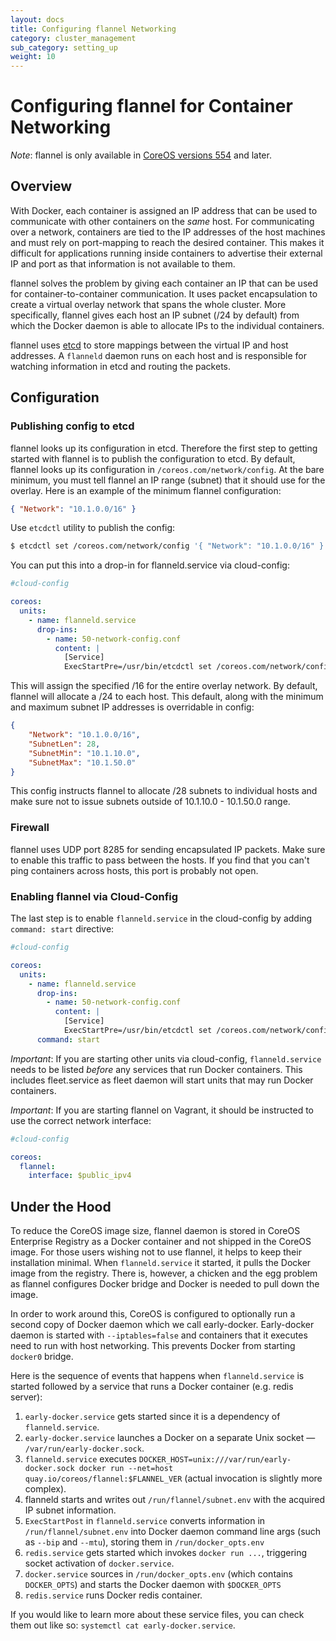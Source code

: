 ```yaml
---
layout: docs
title: Configuring flannel Networking
category: cluster_management
sub_category: setting_up
weight: 10
---
```


# Configuring flannel for Container Networking

*Note*: flannel is only available in [CoreOS versions 554]({{site.url}}/releases/#554.0.0) and later.

## Overview

With Docker, each container is assigned an IP address that can be used to communicate with other containers on the _same_ host.
For communicating over a network, containers are tied to the IP addresses of the host machines and must rely on port-mapping to reach the desired container.
This makes it difficult for applications running inside containers to advertise their external IP and port as that information is not available to them.

flannel solves the problem by giving each container an IP that can be used for container-to-container communication. It uses packet encapsulation
to create a virtual overlay network that spans the whole cluster. More specifically, flannel gives each host an IP subnet (/24 by default) from which the
Docker daemon is able to allocate IPs to the individual containers.

flannel uses [etcd](https://coreos.com/using-coreos/etcd/) to store mappings between the virtual IP and host addresses. A `flanneld` daemon runs on each
host and is responsible for watching information in etcd and routing the packets.

## Configuration

### Publishing config to etcd
flannel looks up its configuration in etcd. Therefore the first step to getting started with flannel is to publish the configuration to etcd.
By default, flannel looks up its configuration in `/coreos.com/network/config`. At the bare minimum, you must tell flannel an IP range (subnet) that
it should use for the overlay. Here is an example of the minimum flannel configuration:

```json
{ "Network": "10.1.0.0/16" }
```

Use `etcdctl` utility to publish the config:

```bash
$ etcdctl set /coreos.com/network/config '{ "Network": "10.1.0.0/16" }'
```

You can put this into a drop-in for flanneld.service via cloud-config:

```yaml
#cloud-config

coreos:
  units:
    - name: flanneld.service
      drop-ins:
        - name: 50-network-config.conf
          content: |
            [Service]
            ExecStartPre=/usr/bin/etcdctl set /coreos.com/network/config '{ "Network": "10.1.0.0/16" }'
```

This will assign the specified /16 for the entire overlay network. By default, flannel will allocate a /24 to each host. This default, along with the
minimum and maximum subnet IP addresses is overridable in config:

```json
{
	"Network": "10.1.0.0/16",
	"SubnetLen": 28,
	"SubnetMin": "10.1.10.0",
	"SubnetMax": "10.1.50.0"
}
```

This config instructs flannel to allocate /28 subnets to individual hosts and make sure not to issue subnets outside of 10.1.10.0 - 10.1.50.0 range.

### Firewall

flannel uses UDP port 8285 for sending encapsulated IP packets. Make sure to enable this traffic to pass between the hosts. If you find that you can't ping containers across hosts, this port is probably not open.

### Enabling flannel via Cloud-Config
The last step is to enable `flanneld.service` in the cloud-config by adding `command: start` directive:

```yaml
#cloud-config

coreos:
  units:
    - name: flanneld.service
      drop-ins:
        - name: 50-network-config.conf
          content: |
            [Service]
            ExecStartPre=/usr/bin/etcdctl set /coreos.com/network/config '{ "Network": "10.1.0.0/16" }'
      command: start
```

*Important*: If you are starting other units via cloud-config, `flanneld.service` needs to be listed _before_ any services that run Docker containers.
This includes fleet.service as fleet daemon will start units that may run Docker containers.

*Important*: If you are starting flannel on Vagrant, it should be instructed to use the correct network interface:
```yaml
#cloud-config

coreos:
  flannel:
    interface: $public_ipv4
```

## Under the Hood
To reduce the CoreOS image size, flannel daemon is stored in CoreOS Enterprise Registry as a Docker container and not shipped in the CoreOS image.
For those users wishing not to use flannel, it helps to keep their installation minimal. When `flanneld.service` it started, it pulls the Docker image
from the registry. There is, however, a chicken and the egg problem as flannel configures Docker bridge and Docker is needed to pull down the image.

In order to work around this, CoreOS is configured to optionally run a second copy of Docker daemon which we call early-docker. Early-docker daemon
is started with `--iptables=false` and containers that it executes need to run with host networking. This prevents Docker from starting `docker0` bridge.

Here is the sequence of events that happens when `flanneld.service` is started followed by a service that runs a Docker container (e.g. redis server):

1. `early-docker.service` gets started since it is a dependency of `flanneld.service`.
2. `early-docker.service` launches a Docker on a separate Unix socket &mdash; `/var/run/early-docker.sock`.
3. `flanneld.service` executes `DOCKER_HOST=unix:///var/run/early-docker.sock docker run --net=host quay.io/coreos/flannel:$FLANNEL_VER` (actual invocation is slightly more complex).
4. flanneld starts and writes out `/run/flannel/subnet.env` with the acquired IP subnet information.
5. `ExecStartPost` in `flanneld.service` converts information in `/run/flannel/subnet.env` into Docker daemon command line args (such as `--bip` and `--mtu`),
storing them in `/run/docker_opts.env`
6. `redis.service` gets started which invokes `docker run ...`, triggering socket activation of `docker.service`.
7. `docker.service` sources in `/run/docker_opts.env` (which contains `DOCKER_OPTS`) and starts the Docker daemon with `$DOCKER_OPTS`
8. `redis.service` runs Docker redis container.

If you would like to learn more about these service files, you can check them out like so: `systemctl cat early-docker.service`.
